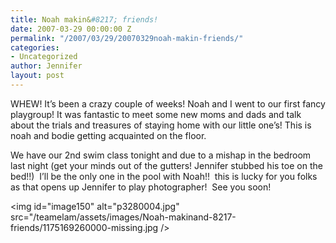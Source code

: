```yaml
---
title: Noah makin&#8217; friends!
date: 2007-03-29 00:00:00 Z
permalink: "/2007/03/29/20070329noah-makin-friends/"
categories:
- Uncategorized
author: Jennifer
layout: post
---
```


WHEW! It&#8217;s been a crazy couple of weeks! Noah and I went to our first fancy playgroup! It was fantastic to meet some new moms and dads and talk about the trials and treasures of staying home with our little one&#8217;s! This is noah and bodie getting acquainted on the floor.

We have our 2nd swim class tonight and due to a mishap in the bedroom last night (get your minds out of the gutters! Jennifer stubbed his toe on the bed!!)  I&#8217;ll be the only one in the pool with Noah!!  this is lucky for you folks as that opens up Jennifer to play photographer!  See you soon!

<img id="image150" alt="p3280004.jpg" src="/teamelam/assets/images/Noah-makinand-8217-friends/1175169260000-missing.jpg />

